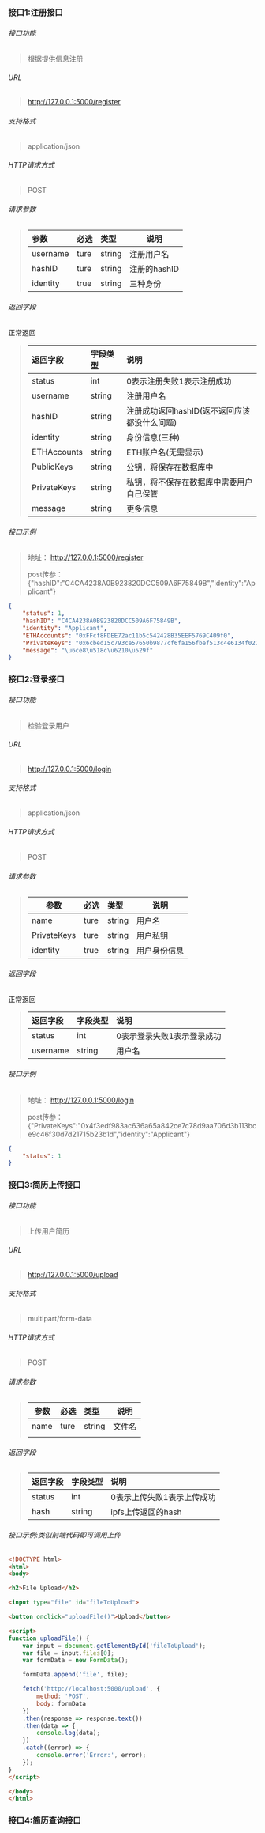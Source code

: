 ### 接口1:注册接口



###### 接口功能

> 根据提供信息注册

###### URL

>  http://127.0.0.1:5000/register

###### 支持格式

> application/json

###### HTTP请求方式

> POST

###### 请求参数

> | 参数     | 必选 | 类型   | 说明         |
> | :------- | :--- | :----- | ------------ |
> | username | ture | string | 注册用户名   |
> | hashID   | ture | string | 注册的hashID |
> | identity | true | string | 三种身份     |

###### 返回字段

正常返回

> | 返回字段    | 字段类型 | 说明                                         |
> | :---------- | :------- | :------------------------------------------- |
> | status      | int      | 0表示注册失败1表示注册成功                   |
> | username    | string   | 注册用户名                                   |
> | hashID      | string   | 注册成功返回hashID(返不返回应该都没什么问题) |
> | identity    | string   | 身份信息(三种)                               |
> | ETHAccounts | string   | ETH账户名(无需显示)                          |
> | PublicKeys  | string   | 公钥，将保存在数据库中                       |
> | PrivateKeys | string   | 私钥，将不保存在数据库中需要用户自己保管     |
> | message     | string   | 更多信息                                     |

###### 接口示例

> 地址： http://127.0.0.1:5000/register
>
> post传参：{"hashID":"C4CA4238A0B923820DCC509A6F75849B","identity":"Applicant"}

``` json
{
    "status": 1, 
    "hashID": "C4CA4238A0B923820DCC509A6F75849B", 
    "identity": "Applicant",
    "ETHAccounts": "0xFFcf8FDEE72ac11b5c542428B35EEF5769C409f0", 
    "PrivateKeys": "0x6cbed15c793ce57650b9877cf6fa156fbef513c4e6134f022a85b1ffdd59b2a1", 
    "message": "\u6ce8\u518c\u6210\u529f"
}
```

### 接口2:登录接口

###### 接口功能

> 检验登录用户

###### URL

>  http://127.0.0.1:5000/login

###### 支持格式

> application/json

###### HTTP请求方式

> POST

###### 请求参数

> | 参数        | 必选 | 类型   | 说明         |
> | ----------- | :--- | :----- | ------------ |
> | name        | ture | string | 用户名       |
> | PrivateKeys | ture | string | 用户私钥     |
> | identity    | true | string | 用户身份信息 |

###### 返回字段

正常返回

> | 返回字段 | 字段类型 | 说明                       |
> | :------- | :------- | :------------------------- |
> | status   | int      | 0表示登录失败1表示登录成功 |
> | username | string   | 用户名                     |

###### 接口示例

> 地址： http://127.0.0.1:5000/login
>
> post传参：{"PrivateKeys":"0x4f3edf983ac636a65a842ce7c78d9aa706d3b113bce9c46f30d7d21715b23b1d","identity":"Applicant"}

``` json
{
    "status": 1
}
```

### 接口3:简历上传接口

###### 接口功能

> 上传用户简历

###### URL

>  http://127.0.0.1:5000/upload

###### 支持格式

> multipart/form-data

###### HTTP请求方式

> POST

###### 请求参数

> | 参数 | 必选 | 类型   | 说明   |
> | ---- | :--- | :----- | ------ |
> | name | ture | string | 文件名 |
> |      |      |        |        |

###### 返回字段



> | 返回字段 | 字段类型 | 说明                       |
> | :------- | :------- | :------------------------- |
> | status   | int      | 0表示上传失败1表示上传成功 |
> | hash     | string   | ipfs上传返回的hash         |

###### 接口示例:类似前端代码即可调用上传

```html
<!DOCTYPE html>
<html>
<body>

<h2>File Upload</h2>

<input type="file" id="fileToUpload">

<button onclick="uploadFile()">Upload</button>

<script>
function uploadFile() {
    var input = document.getElementById('fileToUpload');
    var file = input.files[0];
    var formData = new FormData();

    formData.append('file', file);

    fetch('http://localhost:5000/upload', {
        method: 'POST',
        body: formData
    })
    .then(response => response.text())
    .then(data => {
        console.log(data);
    })
    .catch((error) => {
        console.error('Error:', error);
    });
}
</script>

</body>
</html>

```



### 接口4:简历查询接口
